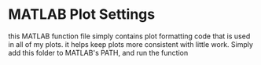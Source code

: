 # MATLAB Plot Settings

this MATLAB function file simply contains plot formatting code that is used in all of my plots.
it helps keep plots more consistent with little work. Simply add this folder to MATLAB's PATH, and run the function
